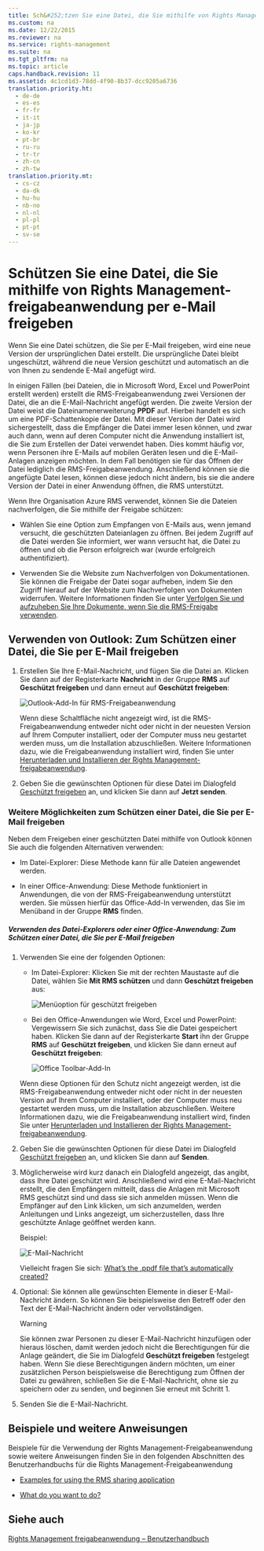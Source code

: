 ```yaml
---
title: Sch&#252;tzen Sie eine Datei, die Sie mithilfe von Rights Management-freigabeanwendung per e-Mail freigeben
ms.custom: na
ms.date: 12/22/2015
ms.reviewer: na
ms.service: rights-management
ms.suite: na
ms.tgt_pltfrm: na
ms.topic: article
caps.handback.revision: 11
ms.assetid: 4c1cd1d3-78dd-4f90-8b37-dcc9205a6736
translation.priority.ht: 
  - de-de
  - es-es
  - fr-fr
  - it-it
  - ja-jp
  - ko-kr
  - pt-br
  - ru-ru
  - tr-tr
  - zh-cn
  - zh-tw
translation.priority.mt: 
  - cs-cz
  - da-dk
  - hu-hu
  - nb-no
  - nl-nl
  - pl-pl
  - pt-pt
  - sv-se
---
```

# Sch&#252;tzen Sie eine Datei, die Sie mithilfe von Rights Management-freigabeanwendung per e-Mail freigeben
Wenn Sie eine Datei schützen, die Sie per E-Mail freigeben, wird eine neue Version der ursprünglichen Datei erstellt. Die ursprüngliche Datei bleibt ungeschützt, während die neue Version geschützt und automatisch an die von Ihnen zu sendende E-Mail angefügt wird.

In einigen Fällen (bei Dateien, die in Microsoft Word, Excel und PowerPoint erstellt werden) erstellt die RMS-Freigabeanwendung zwei Versionen der Datei, die an die E-Mail-Nachricht angefügt werden. Die zweite Version der Datei weist die Dateinamenerweiterung **PPDF** auf. Hierbei handelt es sich um eine PDF-Schattenkopie der Datei. Mit dieser Version der Datei wird sichergestellt, dass die Empfänger die Datei immer lesen können, und zwar auch dann, wenn auf deren Computer nicht die Anwendung installiert ist, die Sie zum Erstellen der Datei verwendet haben. Dies kommt häufig vor, wenn Personen ihre E-Mails auf mobilen Geräten lesen und die E-Mail-Anlagen anzeigen möchten. In dem Fall benötigen sie für das Öffnen der Datei lediglich die RMS-Freigabeanwendung. Anschließend können sie die angefügte Datei lesen, können diese jedoch nicht ändern, bis sie die andere Version der Datei in einer Anwendung öffnen, die RMS unterstützt.

Wenn Ihre Organisation Azure RMS verwendet, können Sie die Dateien nachverfolgen, die Sie mithilfe der Freigabe schützen:

-   Wählen Sie eine Option zum Empfangen von E-Mails aus, wenn jemand versucht, die geschützten Dateianlagen zu öffnen. Bei jedem Zugriff auf die Datei werden Sie informiert, wer wann versucht hat, die Datei zu öffnen und ob die Person erfolgreich war (wurde erfolgreich authentifiziert).

-   Verwenden Sie die Website zum Nachverfolgen von Dokumentationen. Sie können die Freigabe der Datei sogar aufheben, indem Sie den Zugriff hierauf auf der Website zum Nachverfolgen von Dokumenten widerrufen. Weitere Informationen finden Sie unter [Verfolgen Sie und aufzuheben Sie Ihre Dokumente, wenn Sie die RMS-Freigabe verwenden](../../ems/RMS_Client/Track-and-revoke-your-documents-when-you-use-the-RMS-sharing-application.md).

## Verwenden von Outlook: Zum Schützen einer Datei, die Sie per E-Mail freigeben

1.  Erstellen Sie Ihre E-Mail-Nachricht, und fügen Sie die Datei an. Klicken Sie dann auf der Registerkarte **Nachricht** in der Gruppe **RMS** auf **Geschützt freigeben** und dann erneut auf **Geschützt freigeben**:

    ![Outlook-Add-In für RMS-Freigabeanwendung](../../ems/RMS_Client/media/ADRMS_MSRMSApp_SP_OutlookToolbar.png "ADRMS_MSRMSApp_SP_OutlookToolbar")

    Wenn diese Schaltfläche nicht angezeigt wird, ist die RMS-Freigabeanwendung entweder nicht oder nicht in der neuesten Version auf Ihrem Computer installiert, oder der Computer muss neu gestartet werden muss, um die Installation abzuschließen. Weitere Informationen dazu, wie die Freigabeanwendung installiert wird, finden Sie unter [Herunterladen und Installieren der Rights Management-freigabeanwendung](../../ems/RMS_Client/Download-and-install-the-Rights-Management-sharing-application.md).

2.  Geben Sie die gewünschten Optionen für diese Datei im Dialogfeld [Geschützt freigeben](http://technet.microsoft.com/library/dn574738.aspx) an, und klicken Sie dann auf **Jetzt senden**.

### Weitere Möglichkeiten zum Schützen einer Datei, die Sie per E-Mail freigeben
Neben dem Freigeben einer geschützten Datei mithilfe von Outlook können Sie auch die folgenden Alternativen verwenden:

-   Im Datei-Explorer: Diese Methode kann für alle Dateien angewendet werden.

-   In einer Office-Anwendung: Diese Methode funktioniert in Anwendungen, die von der RMS-Freigabeanwendung unterstützt werden. Sie müssen hierfür das Office-Add-In verwenden, das Sie im Menüband in der Gruppe **RMS** finden.

##### Verwenden des Datei-Explorers oder einer Office-Anwendung: Zum Schützen einer Datei, die Sie per E-Mail freigeben

1.  Verwenden Sie eine der folgenden Optionen:

    -   Im Datei-Explorer: Klicken Sie mit der rechten Maustaste auf die Datei, wählen Sie **Mit RMS schützen** und dann **Geschützt freigeben** aus:

        ![Menüoption für geschützt freigeben](../../ems/RMS_Client/media/ADRMS_MSRMSApp_ShareProtectedMenu.png "ADRMS_MSRMSApp_ShareProtectedMenu")

    -   Bei den Office-Anwendungen wie Word, Excel und PowerPoint: Vergewissern Sie sich zunächst, dass Sie die Datei gespeichert haben. Klicken Sie dann auf der Registerkarte **Start** ihn der Gruppe **RMS** auf **Geschützt freigeben**, und klicken Sie dann erneut auf **Geschützt freigeben**:

        ![Office Toolbar-Add-In](../../ems/RMS_Client/media/ADRMS_MSRMSApp_SP_OfficeToolbar.png "ADRMS_MSRMSApp_SP_OfficeToolbar")

    Wenn diese Optionen für den Schutz nicht angezeigt werden, ist die RMS-Freigabeanwendung entweder nicht oder nicht in der neuesten Version auf Ihrem Computer installiert, oder der Computer muss neu gestartet werden muss, um die Installation abzuschließen. Weitere Informationen dazu, wie die Freigabeanwendung installiert wird, finden Sie unter [Herunterladen und Installieren der Rights Management-freigabeanwendung](../../ems/RMS_Client/Download-and-install-the-Rights-Management-sharing-application.md).

2.  Geben Sie die gewünschten Optionen für diese Datei im Dialogfeld [Geschützt freigeben](http://technet.microsoft.com/library/dn574738.aspx) an, und klicken Sie dann auf **Senden**.

3.  Möglicherweise wird kurz danach ein Dialogfeld angezeigt, das angibt, dass Ihre Datei geschützt wird. Anschließend wird eine E-Mail-Nachricht erstellt, die den Empfängern mitteilt, dass die Anlagen mit Microsoft RMS geschützt sind und dass sie sich anmelden müssen. Wenn die Empfänger auf den Link klicken, um sich anzumelden, werden Anleitungen und Links angezeigt, um sicherzustellen, dass Ihre geschützte Anlage geöffnet werden kann.

    Beispiel:

    ![E-Mail-Nachricht](../../ems/RMS_Client/media/ADRMS_MSRMSApp_EmailMessage.PNG "ADRMS_MSRMSApp_EmailMessage")

    Vielleicht fragen Sie sich: [What’s the .ppdf file that’s automatically created?](../../ems/RMS_Client/Dialog-box-options-for-the-Rights-Management-sharing-application.md#BKMK_PPDF)

4.  Optional: Sie können alle gewünschten Elemente in dieser E-Mail-Nachricht ändern. So können Sie beispielsweise den Betreff oder den Text der E-Mail-Nachricht ändern oder vervollständigen.

    > [!WARNING]
    > Sie können zwar Personen zu dieser E-Mail-Nachricht hinzufügen oder hieraus löschen, damit werden jedoch nicht die Berechtigungen für die Anlage geändert, die Sie im Dialogfeld **Geschützt freigeben** festgelegt haben. Wenn Sie diese Berechtigungen ändern möchten, um einer zusätzlichen Person beispielsweise die Berechtigung zum Öffnen der Datei zu gewähren, schließen Sie die E-Mail-Nachricht, ohne sie zu speichern oder zu senden, und beginnen Sie erneut mit Schritt 1.

5.  Senden Sie die E-Mail-Nachricht.

## Beispiele und weitere Anweisungen
Beispiele für die Verwendung der Rights Management-Freigabeanwendung sowie weitere Anweisungen finden Sie in den folgenden Abschnitten des Benutzerhandbuchs für die Rights Management-Freigabeanwendung

-   [Examples for using the RMS sharing application](../../ems/RMS_Client/Rights-Management-sharing-application-user-guide.md#BKMK_SharingExamples)

-   [What do you want to do?](../../ems/RMS_Client/Rights-Management-sharing-application-user-guide.md#BKMK_SharingInstructions)

## Siehe auch
[Rights Management freigabeanwendung – Benutzerhandbuch](../../ems/RMS_Client/Rights-Management-sharing-application-user-guide.md)

